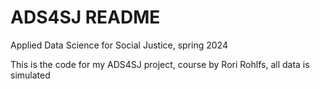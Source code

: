 # ADS4SJ README
Applied Data Science for Social Justice, spring 2024

This is the code for my ADS4SJ project, course by Rori Rohlfs, all data is simulated

